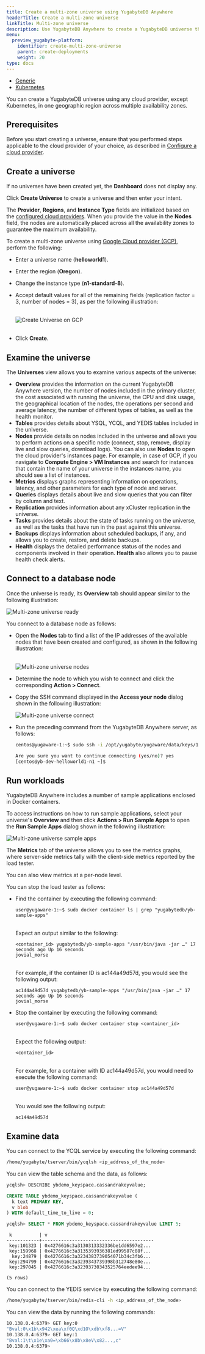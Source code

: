 ```yaml
---
title: Create a multi-zone universe using YugabyteDB Anywhere
headerTitle: Create a multi-zone universe
linkTitle: Multi-zone universe
description: Use YugabyteDB Anywhere to create a YugabyteDB universe that spans multiple availability zones.
menu:
  preview_yugabyte-platform:
    identifier: create-multi-zone-universe
    parent: create-deployments
    weight: 20
type: docs
---
```


<ul class="nav nav-tabs-alt nav-tabs-yb">

  <li>
    <a href="../create-universe-multi-zone/" class="nav-link active">
      <i class="fas fa-building" aria-hidden="true"></i>
Generic</a>
  </li>

  <li>
    <a href="../create-universe-multi-zone-kubernetes/" class="nav-link">
      <i class="fas fa-cubes" aria-hidden="true"></i>
      Kubernetes
    </a>
  </li>

</ul>

You can create a YugabyteDB universe using any cloud provider, except Kubernetes, in one geographic region across multiple availability zones.

## Prerequisites

Before you start creating a universe, ensure that you performed steps applicable to the cloud provider of your choice, as described in [Configure a cloud provider](/preview/yugabyte-platform/configure-yugabyte-platform/set-up-cloud-provider/).

## Create a universe

If no universes have been created yet, the **Dashboard** does not display any.

Click **Create Universe** to create a universe and then enter your intent.

The **Provider**, **Regions**, and **Instance Type** fields are initialized based on the [configured cloud providers](../../configure-yugabyte-platform/set-up-cloud-provider/). When you provide the value in the **Nodes** field, the nodes are automatically placed across all the availability zones to guarantee the maximum availability.

To create a multi-zone universe using [Google Cloud provider (GCP)](../../configure-yugabyte-platform/set-up-cloud-provider/gcp/), perform the following:

- Enter a universe name (**helloworld1**).

- Enter the region (**Oregon**).

- Change the instance type (**n1-standard-8**).

- Accept default values for all of the remaining fields (replication factor = 3, number of nodes = 3), as per the following illustration:<br><br>

  ![Create Universe on GCP](/images/yp/create-uni-multi-zone-1.png)<br><br>

- Click **Create**.

## Examine the universe

The **Universes** view allows you to examine various aspects of the universe:

- **Overview** provides the information on the current YugabyteDB Anywhere version, the number of nodes included in the primary cluster, the cost associated with running the universe, the CPU and disk usage, the geographical location of the nodes, the operations per second and average latency, the number of different types of tables, as well as the health monitor.
- **Tables** provides details about YSQL, YCQL, and YEDIS tables included in the universe.
- **Nodes** provide details on nodes included in the universe and allows you to perform actions on a specific node (connect, stop, remove, display live and slow queries, download logs). You can also use **Nodes** to open the cloud provider's instances page. For example, in case of GCP, if you navigate to **Compute Engine > VM Instances** and search for instances that contain the name of your universe in the instances name, you should see a list of instances.
- **Metrics** displays graphs representing information on operations, latency, and other parameters for each type of node and server.
- **Queries** displays details about live and slow queries that you can filter by column and text.
- **Replication** provides information about any xCluster replication in the universe.
- **Tasks** provides details about the state of tasks running on the universe, as well as the tasks that have run in the past against this universe.
- **Backups** displays information about scheduled backups, if any, and allows you to create, restore, and delete backups.
- **Health** displays the detailed performance status of the nodes and components involved in their operation. **Health** also allows you to pause health check alerts.

## Connect to a database node

Once the universe is ready, its **Overview** tab should appear similar to the following illustration:

![Multi-zone universe ready](/images/yp/multi-zone-universe-ready-1.png)

You connect to a database node as follows:

- Open the **Nodes** tab to find a list of the IP addresses of the available nodes that have been created and configured, as shown in the following illustration:<br><br>

  ![Multi-zone universe nodes](/images/yp/multi-zone-universe-nodes-1.png)

- Determine the node to which you wish to connect and click the corresponding **Action > Connect**.

- Copy the SSH command displayed in the **Access your node** dialog shown in the following illustration:

  ![Multi-zone universe connect](/images/yp/multi-zone-universe-connect-2.png)

- Run the preceding command from the YugabyteDB Anywhere server, as follows:

  ```sh
  centos@yugaware-1:~$ sudo ssh -i /opt/yugabyte/yugaware/data/keys/109e95b5-bf08-4a8f-a7fb-2d2866865e15/yb-gcp-config-key.pem -ostricthostkeychecking=no -p 54422 yugabyte@10.150.1.56

  Are you sure you want to continue connecting (yes/no)? yes
  [centos@yb-dev-helloworld1-n1 ~]$
  ```

## Run workloads

YugabyteDB Anywhere includes a number of sample applications enclosed in Docker containers.

To access instructions on how to run sample applications, select your universe's **Overview** and then click **Actions > Run Sample Apps** to open the **Run Sample Apps** dialog shown in the following illustration:

![Multi-zone universe sample apps](/images/yp/multi-zone-universe-sample-apps-1.png)

<!--

You can run one of the key-value workloads against the YCQL API and the YEDIS API as follows:

- Install Java by executing the following command:

```sh
$ sudo yum install java-1.8.0-openjdk.x86_64 -y
```

- Switch to the yugabyte user by executing the following command:

```sh
$ sudo su - yugabyte
```

- Export the `YCQL_ENDPOINTS` environment variable, supplying the IP addresses for nodes in the cluster, as follows:

  - Navigate to the **Universes > Overview** tab and click **YCQL Endpoints** to open a new tab with a list of IP addresses, as shown in the following illustration:

    ![YCQL end points](/images/ee/multi-zone-universe-ycql-endpoints.png)

  - Click the **Export** icon for **YCQL Services** to trigger export into a shell variable on the database node **yb-dev-helloworld1-n1** to which you are connected. Remember to replace the following IP addresses with those displayed in the YugabyteDB Anywhere UI.

    ```sh
    $ export YCQL_ENDPOINTS="10.138.0.3:9042,10.138.0.4:9042,10.138.0.5:9042"
    ```

- Export the `YEDIS_ENDPOINTS` environment variable by repeating the preceding procedure and as per the following illustration and command:

  ![YCQL end points](/images/ee/multi-zone-universe-yedis-endpoints.png)

  ```sh
  $ export YEDIS_ENDPOINTS="10.138.0.3:6379,10.138.0.4:6379,10.138.0.5:6379"
  ```

### CassandraKeyValue workload

To start the CassandraKeyValue workload, execute the following command:

```sh
$ java -jar /home/yugabyte/tserver/java/yb-sample-apps.jar \
            --workload CassandraKeyValue \
            --nodes $YCQL_ENDPOINTS \
            --num_threads_write 2 \
            --num_threads_read 32 \
            --value_size 128 \
            --num_unique_keys 10000000 \
            --nouuid
```

The sample application produces output similar to the following and reports some statistics in the steady state:

```output
Created table: [CREATE TABLE IF NOT EXISTS CassandraKeyValue (k varchar, v blob, primary key (k));]
...
Read: 47388.10 ops/sec (0.67 ms/op), 816030 total ops  | Write: 1307.80 ops/sec (1.53 ms/op), 22900 total ops
Read: 47419.99 ops/sec (0.67 ms/op), 1053156 total ops | Write: 1303.85 ops/sec (1.53 ms/op), 29420 total ops
Read: 47220.98 ops/sec (0.68 ms/op), 1289285 total ops | Write: 1311.67 ops/sec (1.52 ms/op), 35979 total ops
```

-->

The **Metrics** tab of the universe allows you to see the metrics graphs, where server-side metrics tally with the client-side metrics reported by the load tester.

<!--

![YCQL Load Metrics](/images/ee/multi-zone-universe-ycql-load-metrics.png)

-->

You can also view metrics at a per-node level.

<!--

![YCQL Load Metrics Per Node](/images/ee/multi-zone-universe-ycql-load-metrics-per-node.png)

-->

You can stop the load tester as follows:

- Find the container by executing the following command:

  ```shell
  user@yugaware-1:~$ sudo docker container ls | grep "yugabytedb/yb-sample-apps"
  ```

  <br>Expect an output similar to the following:

  ```output
  <container_id> yugabytedb/yb-sample-apps "/usr/bin/java -jar …" 17 seconds ago Up 16 seconds                                                                                                            jovial_morse
  ```

  <br>For example, if the container ID is ac144a49d57d, you would see the following output:

  ```output
  ac144a49d57d yugabytedb/yb-sample-apps "/usr/bin/java -jar …" 17 seconds ago Up 16 seconds                                                                                                            jovial_morse
  ```

- Stop the container by executing the following command:

  ```shell
  user@yugaware-1:~$ sudo docker container stop <container_id>
  ```

  <br>Expect the following output:

  ```output
  <container_id>
  ```

  <br>For example, for a container with ID ac144a49d57d, you would need to execute the following command:

  ```shell
  user@yugaware-1:~$ sudo docker container stop ac144a49d57d
  ```

  <br>You would see the following output:

  ```output
  ac144a49d57d
  ```

<!--

### RedisKeyValue workload

To start the RedisKeyValue workload, execute the following command.

```sh
$ java -jar /home/yugabyte/tserver/java/yb-sample-apps.jar \
            --workload RedisKeyValue \
            --nodes $YEDIS_ENDPOINTS \
            --num_threads_write 2 \
            --num_threads_read 32 \
            --value_size 128 \
            --num_unique_keys 10000000 \
            --nouuid
```

The sample application produces output similar to the following and reports some statistics in the steady state:

```output
Read: 50069.15 ops/sec (0.64 ms/op), 657550 total ops  | Write: 1470.87 ops/sec (1.36 ms/op), 18849 total ops
Read: 50209.09 ops/sec (0.64 ms/op), 908653 total ops  | Write: 1454.87 ops/sec (1.37 ms/op), 26125 total ops
Read: 50016.18 ops/sec (0.64 ms/op), 1158794 total ops | Write: 1463.26 ops/sec (1.37 ms/op), 33443 total ops
```

If you open the **Metrics** tab of the universe, you should see the metrics graphs, as shown in the following illustration:

![YEDIS Load Metrics Per Node](/images/ee/multi-zone-universe-yedis-load-metrics.png)

Note that these server-side metrics tally with the client-side metrics reported by the load tester.

You should stop the sample application.

-->

## Examine data

You can connect to the YCQL service by executing the following command:

```sh
/home/yugabyte/tserver/bin/ycqlsh <ip_address_of_the_node>
```

You can view the table schema and the data, as follows:

```sql
ycqlsh> DESCRIBE ybdemo_keyspace.cassandrakeyvalue;

CREATE TABLE ybdemo_keyspace.cassandrakeyvalue (
  k text PRIMARY KEY,
  v blob
) WITH default_time_to_live = 0;
```

```sql
ycqlsh> SELECT * FROM ybdemo_keyspace.cassandrakeyvalue LIMIT 5;
```

```output
 k          | v
------------+-----------------------------------------
 key:101323 | 0x4276616c3a3130313332336be1dd6597e2...
 key:159968 | 0x4276616c3a3135393936381ed99587c08f...
  key:24879 | 0x4276616c3a3234383739054071b34c3fb6...
 key:294799 | 0x4276616c3a3239343739398b312748e80e...
 key:297045 | 0x4276616c3a32393730343525764eedee94...

(5 rows)
```

You can connect to the YEDIS service by executing the following command:

```sh
/home/yugabyte/tserver/bin/redis-cli -h <ip_address_of_the_node>
```

You can view the data by running the following commands:

```sh
10.138.0.4:6379> GET key:0
"Bval:0\x1b\x942\xea\xf0Q\xd1O\xdb\xf8...=V"
10.138.0.4:6379> GET key:1
"Bval:1\t\x1e\xa0=\xb66\x8b\x8eV\x82...,c"
10.138.0.4:6379>
```
